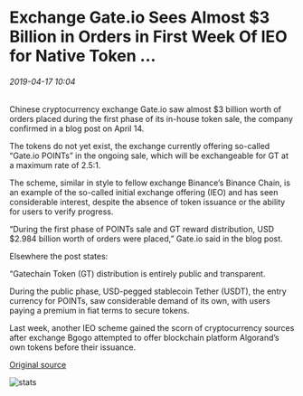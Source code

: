# Exchange Gate.io Sees Almost $3 Billion in Orders in First Week Of IEO for Native Token ...

###### 2019-04-17 10:04

Chinese cryptocurrency exchange Gate.io saw almost $3 billion worth of orders placed during the first phase of its in-house token sale, the company confirmed in a blog post on April 14.

The tokens do not yet exist, the exchange currently offering so-called “Gate.io POINTs” in the ongoing sale, which will be exchangeable for GT at a maximum rate of 2.5:1.

The scheme, similar in style to fellow exchange Binance’s Binance Chain, is an example of the so-called initial exchange offering (IEO) and has seen considerable interest, despite the absence of token issuance or the ability for users to verify progress.

“During the first phase of POINTs sale and GT reward distribution, USD $2.984 billion worth of orders were placed,” Gate.io said in the blog post.

Elsewhere the post states:

“Gatechain Token (GT) distribution is entirely public and transparent.

During the public phase, USD-pegged stablecoin Tether (USDT), the entry currency for POINTs, saw considerable demand of its own, with users paying a premium in fiat terms to secure tokens.

Last week, another IEO scheme gained the scorn of cryptocurrency sources after exchange Bgogo attempted to offer blockchain platform Algorand’s own tokens before their issuance.

[Original source](https://cointelegraph.com/news/exchange-gateio-sees-almost-3-billion-in-orders-in-first-week-of-ieo-for-native-token)

![stats](https://c.statcounter.com/11760860/0/a89fa40b/1/ "stats")